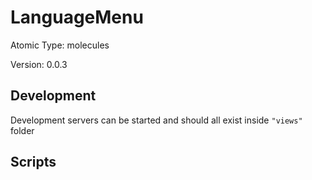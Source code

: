 # LanguageMenu

Atomic Type: molecules

Version: 0.0.3

## Development

Development servers can be started and should all exist inside `"views"` folder

## Scripts
